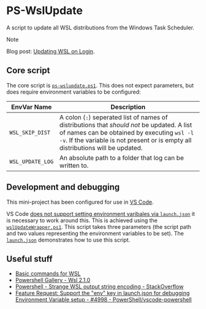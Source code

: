 # PS-WslUpdate

A script to update all WSL distributions from the Windows Task Scheduler.

> [!NOTE]
> Blog post: [Updating WSL on Login](https://www.codemunki.es/2025/08/26/updating-wsl-on-login/).

## Core script

The core script is [`ps-wslupdate.ps1`](./src/ps-wslupdate.ps1). This does not expect parameters, but does require environment variables to be configured:

| EnvVar Name | Description |
|-------------|-------------|
| `WSL_SKIP_DIST` | A colon (`:`) seperated list of names of distributions that _should not_ be updated. A list of names can be obtained by executing `wsl -l -v`. If the variable is not present or is empty all distributions will be updated. |
| `WSL_UPDATE_LOG` | An absolute path to a folder that log can be written to. |

## Development and debugging

This mini-project has been configured for use in [VS Code](https://code.visualstudio.com/).

VS Code [does not support setting environment varibales via `launch.json`](https://github.com/PowerShell/vscode-powershell/issues/4998) it is necessary to work around this. This is achieved using the [`wslUpdateWrapper.ps1`](./debug/wslUpdateWrapper.ps1). This script takes three parameters (the script path and two values representing the environment variables to be set). The [`launch.json`](./.vscode/launch.json) demonstrates how to use this script.

## Useful stuff

* [Basic commands for WSL](https://learn.microsoft.com/en-us/windows/wsl/basic-commands)
* [Powershell Gallery - Wsl 2.1.0](https://www.powershellgallery.com/packages/Wsl/2.1.0)
* [Powershell - Strange WSL output string encoding - StackOverflow](https://stackoverflow.com/q/64104790)
* [Feature Request: Support the "env" key in launch.json for debugging Environment Variable setup -  #4998 - PowerShell/vscode-powershell](https://github.com/PowerShell/vscode-powershell/issues/4998)